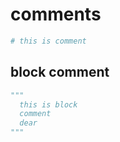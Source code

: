 # comments

```py
# this is comment
```

## block comment

```py
"""
  this is block
  comment
  dear
"""  
```
